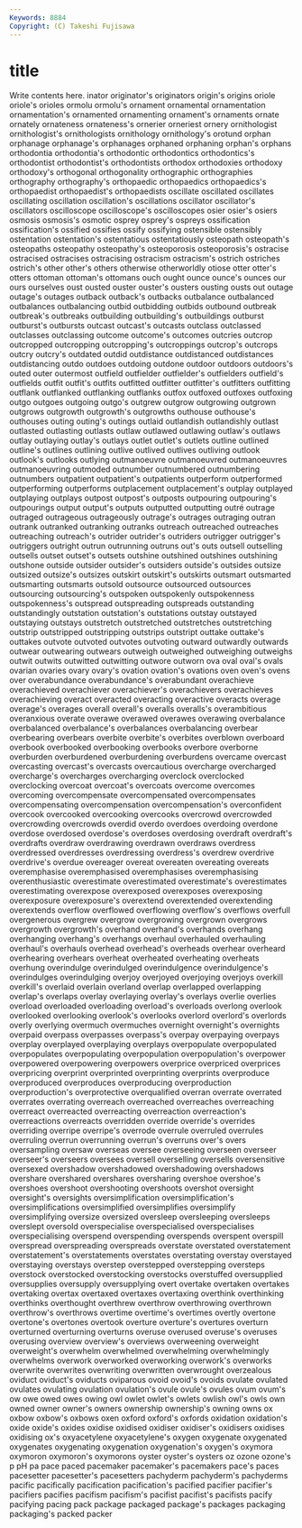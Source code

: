 ```yaml
---
Keywords: 8884 
Copyright: (C) Takeshi Fujisawa
---
```


# title

Write contents here.
inator originator's
originators origin's origins oriole oriole's orioles ormolu ormolu's ornament ornamental
ornamentation ornamentation's ornamented ornamenting ornament's ornaments ornate ornately ornateness ornateness's
ornerier orneriest ornery ornithologist ornithologist's ornithologists ornithology ornithology's orotund orphan
orphanage orphanage's orphanages orphaned orphaning orphan's orphans orthodontia orthodontia's orthodontic
orthodontics orthodontics's orthodontist orthodontist's orthodontists orthodox orthodoxies orthodoxy orthodoxy's orthogonal
orthogonality orthographic orthographies orthography orthography's orthopaedic orthopaedics orthopaedics's orthopaedist orthopaedist's
orthopaedists oscillate oscillated oscillates oscillating oscillation oscillation's oscillations oscillator oscillator's
oscillators oscilloscope oscilloscope's oscilloscopes osier osier's osiers osmosis osmosis's osmotic
osprey osprey's ospreys ossification ossification's ossified ossifies ossify ossifying ostensible
ostensibly ostentation ostentation's ostentatious ostentatiously osteopath osteopath's osteopaths osteopathy osteopathy's
osteoporosis osteoporosis's ostracise ostracised ostracises ostracising ostracism ostracism's ostrich ostriches
ostrich's other other's others otherwise otherworldly otiose otter otter's otters
ottoman ottoman's ottomans ouch ought ounce ounce's ounces our ours
ourselves oust ousted ouster ouster's ousters ousting ousts out outage
outage's outages outback outback's outbacks outbalance outbalanced outbalances outbalancing outbid
outbidding outbids outbound outbreak outbreak's outbreaks outbuilding outbuilding's outbuildings outburst
outburst's outbursts outcast outcast's outcasts outclass outclassed outclasses outclassing outcome
outcome's outcomes outcries outcrop outcropped outcropping outcropping's outcroppings outcrop's outcrops
outcry outcry's outdated outdid outdistance outdistanced outdistances outdistancing outdo outdoes
outdoing outdone outdoor outdoors outdoors's outed outer outermost outfield outfielder
outfielder's outfielders outfield's outfields outfit outfit's outfits outfitted outfitter outfitter's
outfitters outfitting outflank outflanked outflanking outflanks outfox outfoxed outfoxes outfoxing
outgo outgoes outgoing outgo's outgrew outgrow outgrowing outgrown outgrows outgrowth
outgrowth's outgrowths outhouse outhouse's outhouses outing outing's outings outlaid outlandish
outlandishly outlast outlasted outlasting outlasts outlaw outlawed outlawing outlaw's outlaws
outlay outlaying outlay's outlays outlet outlet's outlets outline outlined outline's
outlines outlining outlive outlived outlives outliving outlook outlook's outlooks outlying
outmanoeuvre outmanoeuvred outmanoeuvres outmanoeuvring outmoded outnumber outnumbered outnumbering outnumbers outpatient
outpatient's outpatients outperform outperformed outperforming outperforms outplacement outplacement's outplay outplayed
outplaying outplays outpost outpost's outposts outpouring outpouring's outpourings output output's
outputs outputted outputting outré outrage outraged outrageous outrageously outrage's outrages
outraging outran outrank outranked outranking outranks outreach outreached outreaches outreaching
outreach's outrider outrider's outriders outrigger outrigger's outriggers outright outrun outrunning
outruns out's outs outsell outselling outsells outset outset's outsets outshine
outshined outshines outshining outshone outside outsider outsider's outsiders outside's outsides
outsize outsized outsize's outsizes outskirt outskirt's outskirts outsmart outsmarted outsmarting
outsmarts outsold outsource outsourced outsources outsourcing outsourcing's outspoken outspokenly outspokenness
outspokenness's outspread outspreading outspreads outstanding outstandingly outstation outstation's outstations outstay
outstayed outstaying outstays outstretch outstretched outstretches outstretching outstrip outstripped outstripping
outstrips outstript outtake outtake's outtakes outvote outvoted outvotes outvoting outward
outwardly outwards outwear outwearing outwears outweigh outweighed outweighing outweighs outwit
outwits outwitted outwitting outwore outworn ova oval oval's ovals ovarian
ovaries ovary ovary's ovation ovation's ovations oven oven's ovens over
overabundance overabundance's overabundant overachieve overachieved overachiever overachiever's overachievers overachieves overachieving
overact overacted overacting overactive overacts overage overage's overages overall overall's
overalls overalls's overambitious overanxious overate overawe overawed overawes overawing overbalance
overbalanced overbalance's overbalances overbalancing overbear overbearing overbears overbite overbite's overbites
overblown overboard overbook overbooked overbooking overbooks overbore overborne overburden overburdened
overburdening overburdens overcame overcast overcasting overcast's overcasts overcautious overcharge overcharged
overcharge's overcharges overcharging overclock overclocked overclocking overcoat overcoat's overcoats overcome
overcomes overcoming overcompensate overcompensated overcompensates overcompensating overcompensation overcompensation's overconfident overcook
overcooked overcooking overcooks overcrowd overcrowded overcrowding overcrowds overdid overdo overdoes
overdoing overdone overdose overdosed overdose's overdoses overdosing overdraft overdraft's overdrafts
overdraw overdrawing overdrawn overdraws overdress overdressed overdresses overdressing overdress's overdrew
overdrive overdrive's overdue overeager overeat overeaten overeating overeats overemphasise overemphasised
overemphasises overemphasising overenthusiastic overestimate overestimated overestimate's overestimates overestimating overexpose overexposed
overexposes overexposing overexposure overexposure's overextend overextended overextending overextends overflow overflowed
overflowing overflow's overflows overfull overgenerous overgrew overgrow overgrowing overgrown overgrows
overgrowth overgrowth's overhand overhand's overhands overhang overhanging overhang's overhangs overhaul
overhauled overhauling overhaul's overhauls overhead overhead's overheads overhear overheard overhearing
overhears overheat overheated overheating overheats overhung overindulge overindulged overindulgence overindulgence's
overindulges overindulging overjoy overjoyed overjoying overjoys overkill overkill's overlaid overlain
overland overlap overlapped overlapping overlap's overlaps overlay overlaying overlay's overlays
overlie overlies overload overloaded overloading overload's overloads overlong overlook overlooked
overlooking overlook's overlooks overlord overlord's overlords overly overlying overmuch overmuches
overnight overnight's overnights overpaid overpass overpasses overpass's overpay overpaying overpays
overplay overplayed overplaying overplays overpopulate overpopulated overpopulates overpopulating overpopulation overpopulation's
overpower overpowered overpowering overpowers overprice overpriced overprices overpricing overprint overprinted
overprinting overprints overproduce overproduced overproduces overproducing overproduction overproduction's overprotective overqualified
overran overrate overrated overrates overrating overreach overreached overreaches overreaching overreact
overreacted overreacting overreaction overreaction's overreactions overreacts overridden override override's overrides
overriding overripe overripe's overrode overrule overruled overrules overruling overrun overrunning
overrun's overruns over's overs oversampling oversaw overseas oversee overseeing overseen
overseer overseer's overseers oversees oversell overselling oversells oversensitive oversexed overshadow
overshadowed overshadowing overshadows overshare overshared overshares oversharing overshoe overshoe's overshoes
overshoot overshooting overshoots overshot oversight oversight's oversights oversimplification oversimplification's oversimplifications
oversimplified oversimplifies oversimplify oversimplifying oversize oversized oversleep oversleeping oversleeps overslept
oversold overspecialise overspecialised overspecialises overspecialising overspend overspending overspends overspent overspill
overspread overspreading overspreads overstate overstated overstatement overstatement's overstatements overstates overstating
overstay overstayed overstaying overstays overstep overstepped overstepping oversteps overstock overstocked
overstocking overstocks overstuffed oversupplied oversupplies oversupply oversupplying overt overtake overtaken
overtakes overtaking overtax overtaxed overtaxes overtaxing overthink overthinking overthinks overthought
overthrew overthrow overthrowing overthrown overthrow's overthrows overtime overtime's overtimes overtly
overtone overtone's overtones overtook overture overture's overtures overturn overturned overturning
overturns overuse overused overuse's overuses overusing overview overview's overviews overweening
overweight overweight's overwhelm overwhelmed overwhelming overwhelmingly overwhelms overwork overworked overworking
overwork's overworks overwrite overwrites overwriting overwritten overwrought overzealous oviduct oviduct's
oviducts oviparous ovoid ovoid's ovoids ovulate ovulated ovulates ovulating ovulation
ovulation's ovule ovule's ovules ovum ovum's ow owe owed owes
owing owl owlet owlet's owlets owlish owl's owls own owned
owner owner's owners ownership ownership's owning owns ox oxbow oxbow's
oxbows oxen oxford oxford's oxfords oxidation oxidation's oxide oxide's oxides
oxidise oxidised oxidiser oxidiser's oxidisers oxidises oxidising ox's oxyacetylene oxyacetylene's
oxygen oxygenate oxygenated oxygenates oxygenating oxygenation oxygenation's oxygen's oxymora oxymoron
oxymoron's oxymorons oyster oyster's oysters oz ozone ozone's p pH
pa pace paced pacemaker pacemaker's pacemakers pace's paces pacesetter pacesetter's
pacesetters pachyderm pachyderm's pachyderms pacific pacifically pacification pacification's pacified pacifier
pacifier's pacifiers pacifies pacifism pacifism's pacifist pacifist's pacifists pacify pacifying
pacing pack package packaged package's packages packaging packaging's packed packer
